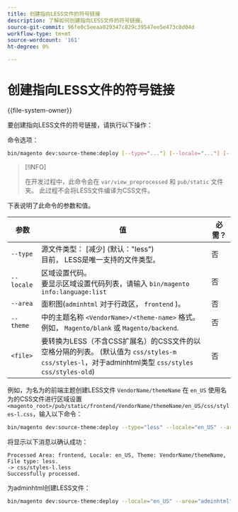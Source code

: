 ```yaml
---
title: 创建指向LESS文件的符号链接
description: 了解如何创建指向LESS文件的符号链接。
source-git-commit: 96fe0c5eeaa029347c829c39547ee5e473c8d04d
workflow-type: tm+mt
source-wordcount: '161'
ht-degree: 0%

---
```



# 创建指向LESS文件的符号链接

{{file-system-owner}}

要创建指向LESS文件的符号链接，请执行以下操作：

命令选项：

```bash
bin/magento dev:source-theme:deploy [--type="..."] [--locale="..."] [--area="..."] [--theme="..."] [file1] ... [fileN]
```

>[!INFO]
>
>在开发过程中，此命令会在 `var/view_preprocessed` 和 `pub/static` 文件夹。 此过程不会将LESS文件编译为CSS文件。

下表说明了此命令的参数和值。

| 参数 | 值 | 必需？ |
| --------- | ----- | --------- |
| `--type` | 源文件类型： [减少] (默认：&quot;less&quot;)<br>目前， LESS是唯一支持的文件类型。 | 否 |
| `--locale` | 区域设置代码。<br>要显示区域设置代码列表，请输入 `bin/magento info:language:list` | 否 |
| `--area` | 面积图(`adminhtml` 对于行政区， `frontend` )。 | 否 |
| `--theme` | 中的主题名称 `<VendorName>/<theme-name>` 格式。 例如， `Magento/blank` 或 `Magento/backend`. | 否 |
| `<file>` | 要转换为LESS（不含CSS扩展名）的CSS文件的以空格分隔的列表。 (默认值为 `css/styles-m css/styles-l`，对于adminhtml类型 `css/styles css/styles-old`) | 否 |

例如，为名为的前端主题创建LESS文件 `VendorName/themeName` 在 `en_US` 使用名为的CSS文件进行区域设置 `<magento_root>/pub/static/frontend/VendorName/themeName/en_US/css/styles-l.css`，输入以下命令：

```bash
bin/magento dev:source-theme:deploy --type="less" --locale="en_US" --area="frontend" --theme="VendorName/themeName" css/styles-l
```

将显示以下消息以确认成功：

```terminal
Processed Area: frontend, Locale: en_US, Theme: VendorName/themeName, File type: less.
-> css/styles-l.less
Successfully processed.
```

为adminhtml创建LESS文件：

```bash
bin/magento dev:source-theme:deploy --locale="en_US" --area="adminhtml" --theme="Magento/backend" css/styles css/styles-old
```
